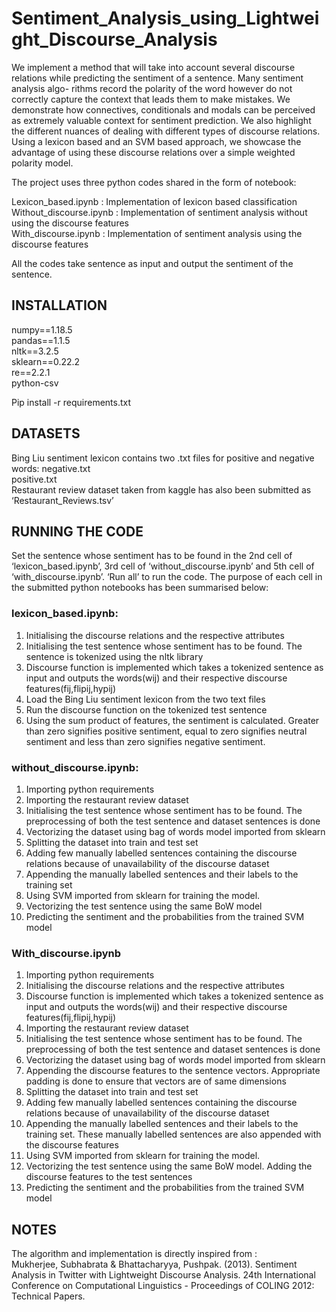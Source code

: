 # Sentiment_Analysis_using_Lightweight_Discourse_Analysis

We implement a method that will take into account several discourse relations
while predicting the sentiment of a sentence. Many sentiment analysis algo-
rithms record the polarity of the word however do not correctly capture the
context that leads them to make mistakes. We demonstrate how
connectives, conditionals and modals can be perceived as extremely valuable
context for sentiment prediction. We also highlight the different nuances of
dealing with different types of discourse relations. Using a lexicon based and
an SVM based approach, we showcase the advantage of using these discourse relations over a simple weighted polarity model.


The project uses three python codes shared in the form of notebook:

Lexicon_based.ipynb  : Implementation of lexicon based classification   
Without_discourse.ipynb : Implementation of sentiment analysis without using the discourse features  
With_discourse.ipynb : Implementation of sentiment analysis using the discourse features  

All the codes take sentence as input and output the sentiment of the sentence.

## INSTALLATION

numpy==1.18.5  
pandas==1.1.5  
nltk==3.2.5  
sklearn==0.22.2  
re==2.2.1  
python-csv

Pip install -r requirements.txt

## DATASETS

Bing Liu sentiment lexicon contains two .txt files for positive and negative words:
negative.txt  
positive.txt  
Restaurant review dataset taken from kaggle has also been submitted as ‘Restaurant_Reviews.tsv’

## RUNNING THE CODE

Set the sentence whose sentiment has to be found in the 2nd cell of ‘lexicon_based.ipynb’, 3rd cell of ‘without_discourse.ipynb’ and 5th cell of ‘with_discourse.ipynb’. ‘Run all’ to run the code.
The purpose of each cell in the submitted python notebooks has been summarised below:

### lexicon_based.ipynb:
1. Initialising the discourse relations and the respective attributes  
2. Initialising the test sentence whose sentiment has to be found. The sentence is tokenized using the nltk library  
3. Discourse function is implemented which takes a tokenized sentence as input and outputs the words(wij) and their respective discourse features(fij,flipij,hypij)  
4. Load the Bing Liu sentiment lexicon from the two text files  
5. Run the discourse function on the tokenized test sentence  
6. Using the sum product of features, the sentiment is calculated. Greater than zero signifies positive sentiment, equal to zero signifies neutral sentiment and less than zero    signifies negative sentiment.

### without_discourse.ipynb:
1. Importing python requirements  
2. Importing the restaurant review dataset  
3. Initialising the test sentence whose sentiment has to be found. The preprocessing of both the test sentence and dataset sentences is done  
4. Vectorizing the dataset using bag of words model imported from sklearn  
5. Splitting the dataset into train and test set  
6. Adding few manually labelled sentences containing the discourse relations because of unavailability of the discourse dataset  
7. Appending the manually labelled sentences and their labels to the training set  
8. Using SVM imported from sklearn for training the model.  
9. Vectorizing the test sentence using the same BoW model  
10. Predicting the sentiment and the probabilities from the trained SVM model  

### With_discourse.ipynb

1. Importing python requirements  
2. Initialising the discourse relations and the respective attributes  
3. Discourse function is implemented which takes a tokenized sentence as input and outputs the words(wij) and their respective discourse features(fij,flipij,hypij)  
4. Importing the restaurant review dataset  
5. Initialising the test sentence whose sentiment has to be found. The preprocessing of both the test sentence and dataset sentences is done  
6. Vectorizing the dataset using bag of words model imported from sklearn  
7. Appending the discourse features to the sentence vectors. Appropriate padding is done to ensure that vectors are of same dimensions  
8. Splitting the dataset into train and test set  
9. Adding few manually labelled sentences containing the discourse relations because of unavailability of the discourse dataset  
10. Appending the manually labelled sentences and their labels to the training set. These manually labelled sentences are also appended with the discourse features  
11. Using SVM imported from sklearn for training the model.  
12. Vectorizing the test sentence using the same BoW model. Adding the discourse features to the test sentences  
13. Predicting the sentiment and the probabilities from the trained SVM model  

## NOTES

The algorithm and implementation is directly inspired from :   
Mukherjee, Subhabrata & Bhattacharyya, Pushpak. (2013). Sentiment Analysis in Twitter with Lightweight Discourse Analysis. 24th International Conference on Computational Linguistics - Proceedings of COLING 2012: Technical Papers.







